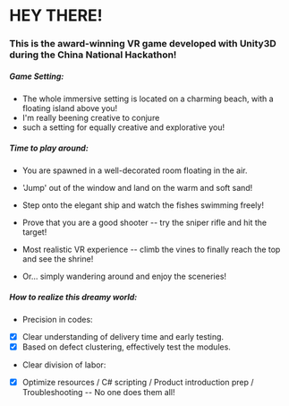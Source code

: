 # HEY THERE!

### This is the award-winning VR game developed with Unity3D during the China National Hackathon!

##### Game Setting: 
- The whole immersive setting is located on a charming beach, with a floating island above you!
- I'm really beening creative to conjure 
- such a setting for equally creative and explorative you!

##### Time to play around:
- You are spawned in a well-decorated room floating in the air. 
- 'Jump' out of the window and land on the warm and soft sand!

- Step onto the elegant ship and watch the fishes swimming freely!

- Prove that you are a good shooter -- try the sniper rifle and hit the target!

- Most realistic VR experience -- climb the vines to finally reach the top and see the shrine!

- Or... simply wandering around and enjoy the sceneries!

##### How to realize this dreamy world:
- Precision in codes:  
- [x] Clear understanding of delivery time and early testing.
- [x] Based on defect clustering, effectively test the modules.
- Clear division of labor:
- [x] Optimize resources / C# scripting / Product introduction prep / Troubleshooting -- No one does them all!

